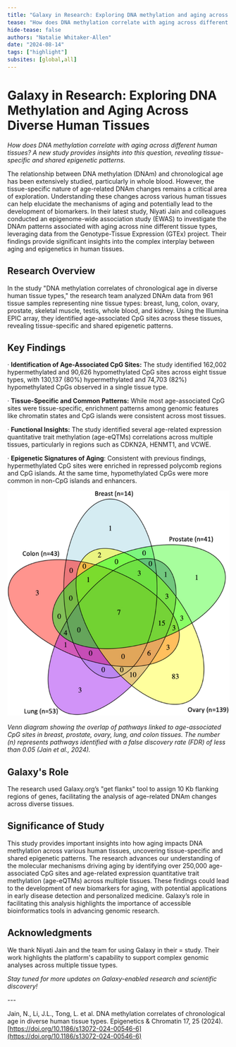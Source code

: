```yaml
---
title: "Galaxy in Research: Exploring DNA methylation and aging across diverse human tissues"
tease: "How does DNA methylation correlate with aging across different human tissues? A new study provides insights into this question, revealing tissue-specific and shared epigenetic patterns."
hide-tease: false
authors: "Natalie Whitaker-Allen"
date: "2024-08-14"
tags: ["highlight"]
subsites: [global,all]
---
```


# **Galaxy in Research: Exploring DNA Methylation and Aging Across Diverse Human Tissues**  
   
*How does DNA methylation correlate with aging across different human tissues? A new study provides insights into this question, revealing tissue-specific and shared epigenetic patterns.*  

The relationship between DNA methylation (DNAm) and chronological age has been extensively studied, particularly in whole blood. However, the tissue-specific nature of age-related DNAm changes remains a critical area of exploration. Understanding these changes across various human tissues can help elucidate the mechanisms of aging and potentially lead to the development of biomarkers. In their latest study, Niyati Jain and colleagues conducted an epigenome-wide association study (EWAS) to investigate the DNAm patterns associated with aging across nine different tissue types, leveraging data from the Genotype-Tissue Expression (GTEx) project. Their findings provide significant insights into the complex interplay between aging and epigenetics in human tissues.  
   
## **Research Overview**  
   
In the study "DNA methylation correlates of chronological age in diverse human tissue types," the research team analyzed DNAm data from 961 tissue samples representing nine tissue types: breast, lung, colon, ovary, prostate, skeletal muscle, testis, whole blood, and kidney. Using the Illumina EPIC array, they identified age-associated CpG sites across these tissues, revealing tissue-specific and shared epigenetic patterns.  
   
## **Key Findings**  
   
·  	**Identification of Age-Associated CpG Sites:** The study identified 162,002 hypermethylated and 90,626 hypomethylated CpG sites across eight tissue types, with 130,137 (80%) hypermethylated and 74,703 (82%) hypomethylated CpGs observed in a single tissue type.

·  	**Tissue-Specific and Common Patterns:** While most age-associated CpG sites were tissue-specific, enrichment patterns among genomic features like chromatin states and CpG islands were consistent across most tissues.

·  	**Functional Insights:** The study identified several age-related expression  
quantitative trait methylation (age-eQTMs) correlations across multiple tissues, particularly in regions such as CDKN2A, HENMT1, and VCWE.

·  	**Epigenetic Signatures of Aging**: Consistent with previous findings, hypermethylated CpG sites were enriched in repressed polycomb regions and CpG islands. At the same time, hypomethylated CpGs were more common in non-CpG islands and enhancers.  
   
![Figure 1](GalaxyInResearch_Jain2024.png)

*Venn diagram showing the overlap of pathways linked to age-associated CpG sites in breast, prostate, ovary, lung, and colon tissues. The number (n) represents pathways identified with a false discovery rate (FDR) of less than 0.05 (Jain et al., 2024).*
   
## **Galaxy's Role**

The research used Galaxy.org’s "get flanks" tool to assign 10 Kb flanking regions of genes, facilitating the analysis of age-related DNAm changes across diverse tissues.  
   
## **Significance of Study**  
   
This study provides important insights into how aging impacts DNA methylation across various human tissues, uncovering tissue-specific and shared epigenetic patterns. The research advances our understanding of the molecular mechanisms driving aging by identifying over 250,000 age-associated CpG sites and age-related expression quantitative trait methylation (age-eQTMs) across multiple tissues. These findings could lead to the development of new biomarkers for aging, with potential applications in early disease detection and personalized medicine. Galaxy’s role in facilitating this analysis highlights the importance of accessible bioinformatics tools in advancing genomic research.
   
## **Acknowledgments**  
   
We thank Niyati Jain and the team for using Galaxy in their \= study. Their work highlights the platform's capability to support complex genomic analyses across multiple tissue types.  
   
*Stay tuned for more updates on Galaxy-enabled research and scientific discovery\!*  

---<br><be> 
   
Jain, N., Li, J.L., Tong, L. et al. DNA methylation correlates of chronological age in diverse human tissue types. Epigenetics & Chromatin 17, 25 (2024). [https://doi.org/10.1186/s13072-024-00546-6](https://doi.org/10.1186/s13072-024-00546-6)  
